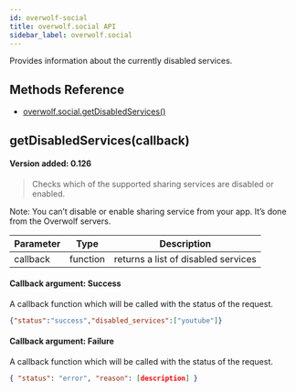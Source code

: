 ```yaml
---
id: overwolf-social
title: overwolf.social API
sidebar_label: overwolf.social
---
```


Provides information about the currently disabled services.

## Methods Reference

* [overwolf.social.getDisabledServices()](#getdisabledservicescallback)

## getDisabledServices(callback)
#### Version added: 0.126

> Checks which of the supported sharing services are disabled or enabled.

Note: You can’t disable or enable sharing service from your app. It’s done from the Overwolf servers.

Parameter | Type                       | Description                                                             |
--------- | ---------------------------| ----------------------------------------------------------------------- |
callback  | function                   | returns a list of disabled services                                     |

#### Callback argument: Success

A callback function which will be called with the status of the request.

```json
{"status":"success","disabled_services":["youtube"]}
 ```

 #### Callback argument: Failure

A callback function which will be called with the status of the request.

```json
{ "status": "error", "reason": [description] } 
```
